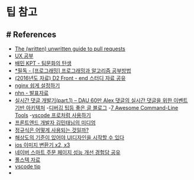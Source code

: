 # 팁 참고


## # References
 - [The (written) unwritten guide to pull requests](https://www.atlassian.com/blog/git/written-unwritten-guide-pull-requests?utm_source=ep&utm_medium=email&utm_campaign=1erpr&utm_term=b_EML-6473&ep_click_type=primary)
 - [UX 공부](http://blog.rightbrain.co.kr/)
 - [배민 KPT - 팀문화의 탄생](https://woowabros.github.io/experience/2020/05/13/birth-of-team-culture.html)
- [*필독 - [프로그래밍] 프로그래밍과 알고리즘 공부방법](https://javaiyagi.tistory.com/476)
- [(2016년도 자료) D2 Front - end 스터디 자료 공유](https://d2.naver.com/news/3552619)
- [nginx 쉽게 설정하기](https://www.digitalocean.com/community/tools/nginx)
- [nhn - 발표자료](https://forward.nhn.com/2019/seoul/presentation-session)
- [실시간 댓글 개발기(part.1) – DAU 60만 Alex 댓글의 실시간 댓글을 위한 이벤트 기반 아키텍처](https://tech.kakao.com/2020/06/08/websocket-part1/?fbclid=IwAR39bBzLUUpKJsM-_zFqzRtU1wLH7Mcno68mSHP87sDXvU-Q9Bbh0956pjs)
-[디버깅 팁등 좋은 글 블로그](https://junwoo45til.netlify.app/#/til20/0615-0621)
-[7 Awesome Command-Line Tools](https://medium.com/better-programming/7-awesome-command-line-tools-36cea5cfc026)
-[vscode 프로처럼 사용하기](https://medium.com/better-programming/how-to-configure-vs-code-like-a-pro-782d2d718586)
- [프론트엔드 개발자 김민태님의 미디엄](https://medium.com/ibare-story)
- [정규식은 어떻게 사용되는 것일까?](https://evan-moon.github.io/2020/08/15/regex-example/?fbclid=IwAR1Pdyg1EBDY6huXugIk0PJrI9Z-IWbSXGFl5FmUE9lF7kpNoRXwQsLNdGk)
- [해상도의 기준이 있어야 UI디자인을 시작할 수 있다](https://brunch.co.kr/@plusx/6)
- [ios 이미지 변환기 x2, x3](http://nsimage.brosteins.com/Home/UploadImage)
- [네이버 스마트 주문 페이지 성능 개선 경험담 공유](https://medium.com/naver-place-dev/%EB%84%A4%EC%9D%B4%EB%B2%84-%EC%8A%A4%EB%A7%88%ED%8A%B8-%EC%A3%BC%EB%AC%B8-%ED%8E%98%EC%9D%B4%EC%A7%80-%EC%84%B1%EB%8A%A5-%EA%B0%9C%EC%84%A0-%EA%B2%BD%ED%97%98%EB%8B%B4-%EA%B3%B5%EC%9C%A0-f089caa2bd2#gaerae.com)
- [풀스텍 자료](https://fullstackopen.com/en)
- [vscode tip](https://stackoverflow.com/questions/47207530/remove-white-box-html-tag-trackers-in-vscode)
-
